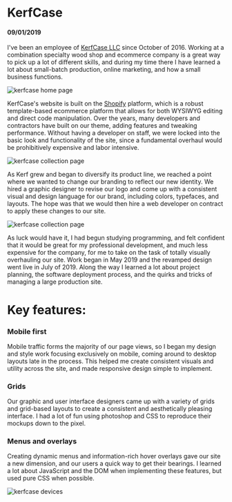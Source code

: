 # KerfCase

#### 09/01/2019

I've been an employee of [KerfCase LLC](https://kerfcase.com) since October of 2016\. Working at a combination specialty wood shop and ecommerce company is a great way to pick up a lot of different skills, and during my time there I have learned a lot about small-batch production, online marketing, and how a small business functions.

![kerfcase home page](assets/images/kerfcase-cover.png)

KerfCase's website is built on the [Shopify](https://www.shopify.com) platform, which is a robust template-based ecommerce platform that allows for both WYSIWYG editing and direct code manipulation. Over the years, many developers and contractors have built on our theme, adding features and tweaking performance. Without having a developer on staff, we were locked into the basic look and functionality of the site, since a fundamental overhaul would be prohibitively expensive and labor intensive.

![kerfcase collection page](assets/images/kerfcase-collection.png)

As Kerf grew and began to diversify its product line, we reached a point where we wanted to change our branding to reflect our new identity. We hired a graphic designer to revise our logo and come up with a consistent visual and design language for our brand, including colors, typefaces, and layouts. The hope was that we would then hire a web developer on contract to apply these changes to our site.

![kerfcase collection page](assets/images/kerfcase-product.png)

As luck would have it, I had begun studying programming, and felt confident that it would be great for my professional development, and much less expensive for the company, for me to take on the task of totally visually overhauling our site. Work began in May 2019 and the revamped design went live in July of 2019\. Along the way I learned a lot about project planning, the software deployment process, and the quirks and tricks of managing a large production site.

# Key features:

### Mobile first

Mobile traffic forms the majority of our page views, so I began my design and style work focusing exclusively on mobile, coming around to desktop layouts late in the process. This helped me create consistent visuals and utility across the site, and made responsive design simple to implement.

### Grids

Our graphic and user interface designers came up with a variety of grids and grid-based layouts to create a consistent and aesthetically pleasing interface. I had a lot of fun using photoshop and CSS to reproduce their mockups down to the pixel.

### Menus and overlays

Creating dynamic menus and information-rich hover overlays gave our site a new dimension, and our users a quick way to get their bearings. I learned a lot about JavaScript and the DOM when implementing these features, but used pure CSS when possible.

![kerfcase devices](assets/images/kerfcase-devices.png)
